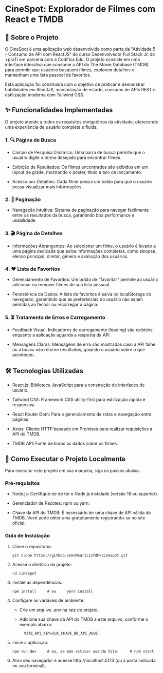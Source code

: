 # CineSpot: Explorador de Filmes com React e TMDB

## 📖 Sobre o Projeto

 O CineSpot é uma aplicação web desenvolvida como parte da "Atividade 5 - Consumo de API com ReactJS" do curso Desenvolvedor Full Stack Jr. da +praTi em parceria com a Codifica Edu. O projeto consiste em uma interface interativa que consome a API do The Movie Database (TMDB) para permitir que usuários busquem filmes, explorem detalhes e mantenham uma lista pessoal de favoritos.

 Esta aplicação foi construída com o objetivo de praticar e demonstrar habilidades em ReactJS, manipulação de estado, consumo de APIs REST e estilização moderna com Tailwind CSS.

## ✨ Funcionalidades Implementadas

 O projeto atende a todos os requisitos obrigatórios da atividade, oferecendo uma experiência de usuário completa e fluida.

### 1. 🔍 Página de Busca

 * Campo de Pesquisa Dinâmico: Uma barra de busca permite que o usuário digite o termo desejado para encontrar filmes.

 * Exibição de Resultados: Os filmes encontrados são exibidos em um layout de grade, mostrando o pôster, título e ano de lançamento.

 * Acesso aos Detalhes: Cada filme possui um botão para que o usuário possa visualizar mais informações.

### 2. 📄 Paginação

 * Navegação Intuitiva: Sistema de paginação para navegar facilmente entre os resultados da busca, garantindo boa performance e usabilidade.

### 3. 🎬 Página de Detalhes

 * Informações Abrangentes: Ao selecionar um filme, o usuário é levado a uma página dedicada que exibe informações completas, como sinopse, elenco principal, diretor, gênero e avaliação dos usuários.

### 4. ❤️ Lista de Favoritos

 * Gerenciamento de Favoritos: Um botão de "favoritar" permite ao usuário adicionar ou remover filmes de sua lista pessoal.

 * Persistência de Dados: A lista de favoritos é salva no localStorage do navegador, garantindo que as preferências do usuário não sejam perdidas ao fechar ou recarregar a página.

### 5. ⏳ Tratamento de Erros e Carregamento

 * Feedback Visual: Indicadores de carregamento (loading) são exibidos enquanto a aplicação aguarda a resposta da API.

 * Mensagens Claras: Mensagens de erro são mostradas caso a API falhe ou a busca não retorne resultados, guiando o usuário sobre o que aconteceu.

## 🛠️ Tecnologias Utilizadas

 * React.js: Biblioteca JavaScript para a construção de interfaces de usuário.

 * Tailwind CSS: Framework CSS utility-first para estilização rápida e responsiva.

 * React Router Dom: Para o gerenciamento de rotas e navegação entre páginas.

 * Axios: Cliente HTTP baseado em Promises para realizar requisições à API do TMDB.

 * TMDB API: Fonte de todos os dados sobre os filmes.

## 🚀 Como Executar o Projeto Localmente

 Para executar este projeto em sua máquina, siga os passos abaixo.

### Pré-requisitos

 * Node.js: Certifique-se de ter o Node.js instalado (versão 16 ou superior).

 * Gerenciador de Pacotes: npm ou yarn.

 * Chave da API do TMDB: É necessário ter uma chave de API válida do TMDB. Você pode obter uma gratuitamente registrando-se no site oficial.

### Guia de Instalação

 1. Clone o repositório:

        git clone https://github.com/MauricioTdM/cinespot.git

 2. Acesse o diretório do projeto:

        cd cinespot

 3. Instale as dependências:

        npm install     # ou     yarn install         

 4. Configure as variáveis de ambiente:

    * Crie um arquivo .env na raiz do projeto.

    * Adicione sua chave da API do TMDB a este arquivo, conforme o exemplo abaixo:

            VITE_API_KEY=SUA_CHAVE_DE_API_AQUI             

 5. Inicie a aplicação:

        npm run dev     # ou, se não estiver usando Vite:     # npm start         

 6. Abra seu navegador e acesse http://localhost:5173 (ou a porta indicada no seu terminal).
